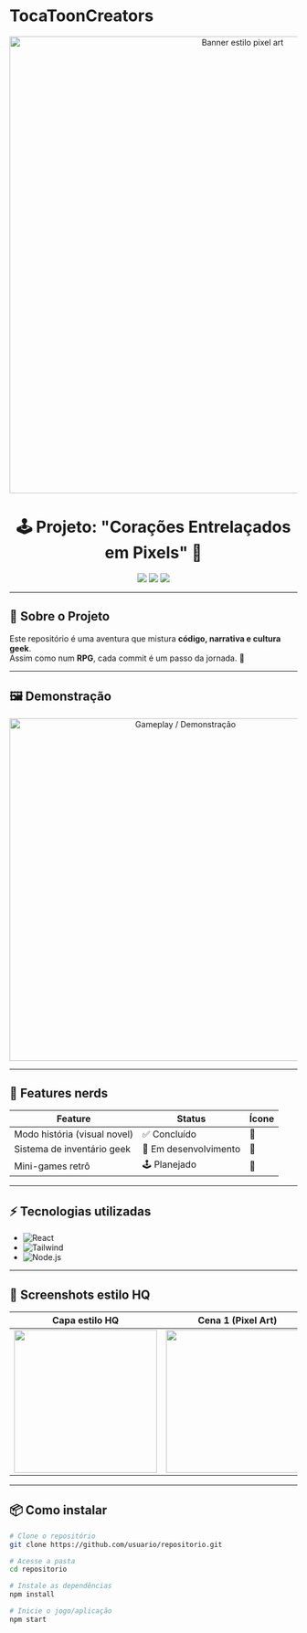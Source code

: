 # TocaToonCreators

<!-- Banner pixel art -->
<p align="center">
  <img src="assets/banner-pixel.png" alt="Banner estilo pixel art" width="800"/>
</p>

<h1 align="center">🕹️ Projeto: "Corações Entrelaçados em Pixels" 💖</h1>

<p align="center">
  <!-- Badges geeks -->
  <img src="https://img.shields.io/badge/version-1.0.0-purple?style=for-the-badge&logo=nintendo-gamecube&logoColor=white"/>
  <img src="https://img.shields.io/badge/license-MIT-green?style=for-the-badge&logo=open-source-initiative&logoColor=white"/>
  <img src="https://img.shields.io/badge/status-BETA-yellow?style=for-the-badge&logo=starship&logoColor=white"/>
</p>

---

## 🎯 Sobre o Projeto
Este repositório é uma aventura que mistura **código, narrativa e cultura geek**.  
Assim como num **RPG**, cada commit é um passo da jornada. 🚀  

---

## 🖼️ Demonstração

<p align="center">
  <img src="assets/demo.gif" alt="Gameplay / Demonstração" width="600"/>
</p>

---

## 🧩 Features nerds
| Feature | Status | Ícone |
|---------|--------|-------|
| Modo história (visual novel) | ✅ Concluído | 📖 |
| Sistema de inventário geek | 🚧 Em desenvolvimento | 🎒 |
| Mini-games retrô | 🕹️ Planejado | 👾 |

---

## ⚡ Tecnologias utilizadas
- ![React](https://img.shields.io/badge/React-61DAFB?style=for-the-badge&logo=react&logoColor=black)
- ![Tailwind](https://img.shields.io/badge/Tailwind-38B2AC?style=for-the-badge&logo=tailwind-css&logoColor=white)
- ![Node.js](https://img.shields.io/badge/Node.js-339933?style=for-the-badge&logo=node-dot-js&logoColor=white)

---

## 📸 Screenshots estilo HQ

| Capa estilo HQ | Cena 1 (Pixel Art) | Cena 2 (Retro Console) |
|----------------|-------------------|------------------------|
| <img src="assets/hq-cover.png" width="250"/> | <img src="assets/screen-pixel1.png" width="250"/> | <img src="assets/screen-pixel2.png" width="250"/> |

---

## 📦 Como instalar
```bash
# Clone o repositório
git clone https://github.com/usuario/repositorio.git

# Acesse a pasta
cd repositorio

# Instale as dependências
npm install

# Inicie o jogo/aplicação
npm start
